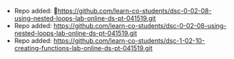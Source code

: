 
- Repo added: https://github.com/learn-co-students/dsc-0-02-08-using-nested-loops-lab-online-ds-pt-041519.git
- Repo added: https://github.com/learn-co-students/dsc-0-02-08-using-nested-loops-lab-online-ds-pt-041519.git
- Repo added: https://github.com/learn-co-students/dsc-1-02-10-creating-functions-lab-online-ds-pt-041519.git